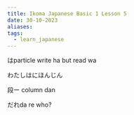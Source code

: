 ```yaml
---
title: Ikoma Japanese Basic 1 Lesson 5
date: 30-10-2023
aliases: 
tags:
  - learn_japanese
---
```

はparticle write ha but read wa


わたしはにほんじん

段ー column dan

だれda re who?